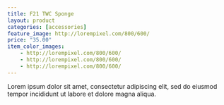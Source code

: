 ```yaml
---
title: F21 TWC Sponge
layout: product
categories: [accessories]
feature_image: http://lorempixel.com/800/600/
price: "35.00"
item_color_images:
    - http://lorempixel.com/800/600/
    - http://lorempixel.com/800/600/
    - http://lorempixel.com/800/600/
---
```


Lorem ipsum dolor sit amet, consectetur adipiscing elit, sed do eiusmod tempor incididunt ut labore et dolore magna aliqua.
